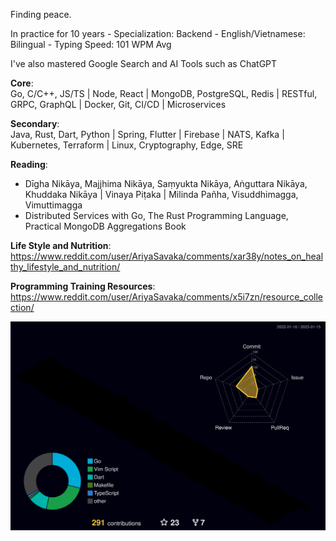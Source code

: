 Finding peace.

In practice for 10 years - Specialization: Backend - English/Vietnamese: Bilingual - Typing Speed: 101 WPM Avg

I've also mastered Google Search and AI Tools such as ChatGPT 

**Core**:  
Go, C/C++, JS/TS | Node, React | MongoDB, PostgreSQL, Redis | RESTful, GRPC, GraphQL | Docker, Git, CI/CD | Microservices

**Secondary**:  
Java, Rust, Dart, Python | Spring, Flutter | Firebase | NATS, Kafka | Kubernetes, Terraform | Linux, Cryptography, Edge, SRE

**Reading**:  
- Dīgha Nikāya, Majjhima Nikāya, Saṃyukta Nikāya, Aṅguttara Nikāya, Khuddaka Nikāya | Vinaya Piṭaka | Milinda Pañha, Visuddhimagga, Vimuttimagga
- Distributed Services with Go, The Rust Programming Language, Practical MongoDB Aggregations Book

**Life Style and Nutrition**:  
https://www.reddit.com/user/AriyaSavaka/comments/xar38y/notes_on_healthy_lifestyle_and_nutrition/

**Programming Training Resources**:  
https://www.reddit.com/user/AriyaSavaka/comments/x5i7zn/resource_collection/

![](./profile-3d-contrib/profile-night-rainbow.svg)
